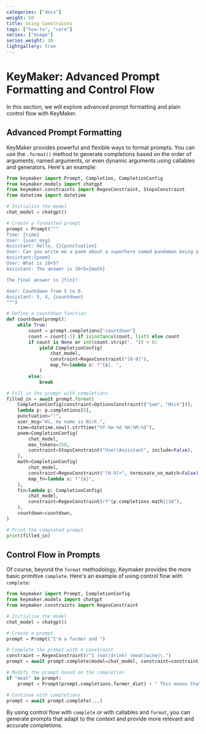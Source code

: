 ```yaml
---
categories: ["docs"]
weight: 50
title: Using Constraints
tags: ["how-to", "core"]
series: ["Usage"]
series_weight: 10
lightgallery: true
---
```


# KeyMaker: Advanced Prompt Formatting and Control Flow

In this section, we will explore advanced prompt formatting and plain control flow with KeyMaker.

## Advanced Prompt Formatting

KeyMaker provides powerful and flexible ways to format prompts. You can use the `.format()` method to generate completions based on the order of arguments, named arguments, or even dynamic arguments using callables and generators. Here's an example:

```python
from keymaker import Prompt, Completion, CompletionConfig
from keymaker.models import chatgpt
from keymaker.constraints import RegexConstraint, StopsConstraint
from datetime import datetime

# Initialize the model
chat_model = chatgpt()

# Create a formatted prompt
prompt = Prompt("""
Time: {time}
User: {user_msg}
Assistant: Hello, {}{punctuation}
User: Can you write me a poem about a superhero named pandaman being a friend to {}?
Assistant:{poem}
User: What is 10+5?
Assistant: The answer is 10+5={math}

The final answer is {fin}!

User: Countdown from 5 to 0.
Assistant: 5, 4, {countdown}
""")

# Define a countdown function
def countdown(prompt):
    while True:
        count = prompt.completions["countdown"]
        count = count[-1] if isinstance(count, list) else count
        if count is None or int(count.strip(", ")) > 0:
            yield CompletionConfig(
                chat_model,
                constraint=RegexConstraint("[0-9]"),
                map_fn=lambda s: f"{s}, ",
            )
        else:
            break

# Fill in the prompt with completions
filled_in = await prompt.format(
    CompletionConfig(constraint=OptionsConstraint({"Sam", "Nick"})),
    lambda p: p.completions[0],
    punctuation="!",
    user_msg="Hi, my name is Nick.",
    time=datetime.now().strftime("%Y-%m-%d %H:%M:%S"),
    poem=CompletionConfig(
        chat_model,
        max_tokens=250,
        constraint=StopsConstraint("User|Assistant", include=False),
    ),
    math=CompletionConfig(
        chat_model,
        constraint=RegexConstraint("[0-9]+", terminate_on_match=False),
        map_fn=lambda s: f"{s}",
    ),
    fin=lambda p: CompletionConfig(
        chat_model,
        constraint=RegexConstraint(rf"{p.completions.math}|16"),
    ),
    countdown=countdown,
)

# Print the completed prompt
print(filled_in)
```

## Control Flow in Prompts

Of course, beyond the `format` methodology, Keymaker provides the more basic primitive `complete`. Here's an example of using control flow with `complete`:

```python
from keymaker import Prompt, CompletionConfig
from keymaker.models import chatgpt
from keymaker.constraints import RegexConstraint

# Initialize the model
chat_model = chatgpt()

# Create a prompt
prompt = Prompt("I'm a farmer and ")

# Complete the prompt with a constraint
constraint = RegexConstraint(r"I (eat|drink) (meat|wine)\.")
prompt = await prompt.complete(model=chat_model, constraint=constraint, name="farmer_diet")

# Modify the prompt based on the completion
if "meat" in prompt:
    prompt = Prompt(prompt.completions.farmer_diet) + " This means that"

# Continue with completions
prompt = await prompt.complete(...)
```

By using control flow with `complete` or with callables and `format`, you can generate prompts that adapt to the context and provide more relevant and accurate completions.
